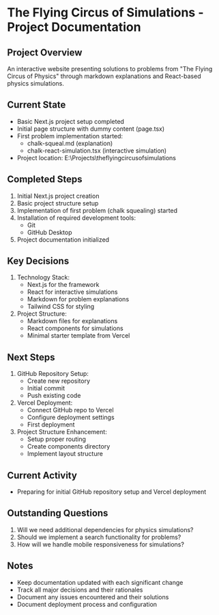 # The Flying Circus of Simulations - Project Documentation

## Project Overview
An interactive website presenting solutions to problems from "The Flying Circus of Physics" through markdown explanations and React-based physics simulations.

## Current State
- Basic Next.js project setup completed
- Initial page structure with dummy content (page.tsx)
- First problem implementation started:
  - chalk-squeal.md (explanation)
  - chalk-react-simulation.tsx (interactive simulation)
- Project location: E:\Projects\theflyingcircusofsimulations

## Completed Steps
1. Initial Next.js project creation
2. Basic project structure setup
3. Implementation of first problem (chalk squealing) started
4. Installation of required development tools:
   - Git
   - GitHub Desktop
5. Project documentation initialized

## Key Decisions
1. Technology Stack:
   - Next.js for the framework
   - React for interactive simulations
   - Markdown for problem explanations
   - Tailwind CSS for styling
2. Project Structure:
   - Markdown files for explanations
   - React components for simulations
   - Minimal starter template from Vercel

## Next Steps
1. GitHub Repository Setup:
   - Create new repository
   - Initial commit
   - Push existing code
2. Vercel Deployment:
   - Connect GitHub repo to Vercel
   - Configure deployment settings
   - First deployment
3. Project Structure Enhancement:
   - Setup proper routing
   - Create components directory
   - Implement layout structure

## Current Activity
- Preparing for initial GitHub repository setup and Vercel deployment

## Outstanding Questions
1. Will we need additional dependencies for physics simulations?
2. Should we implement a search functionality for problems?
3. How will we handle mobile responsiveness for simulations?

## Notes
- Keep documentation updated with each significant change
- Track all major decisions and their rationales
- Document any issues encountered and their solutions
- Document deployment process and configuration